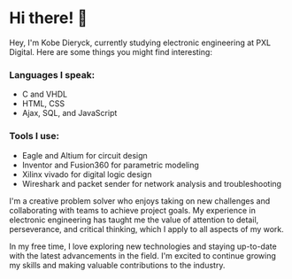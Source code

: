 # Hi there! 👋
Hey, I'm Kobe Dieryck, currently studying electronic engineering at PXL Digital. Here are some things you might find interesting:

### Languages I speak:

- C and VHDL
- HTML, CSS
- Ajax, SQL, and JavaScript

### Tools I use:

- Eagle and Altium for circuit design
- Inventor and Fusion360 for parametric modeling
- Xilinx vivado for digital logic design
- Wireshark and packet sender for network analysis and troubleshooting

I'm a creative problem solver who enjoys taking on new challenges and collaborating with teams to achieve project goals. My experience in electronic engineering has taught me the value of attention to detail, perseverance, and critical thinking, which I apply to all aspects of my work.

In my free time, I love exploring new technologies and staying up-to-date with the latest advancements in the field. I'm excited to continue growing my skills and making valuable contributions to the industry.

<!--

- 🔭 I’m currently working on ...
- 🌱 I’m currently learning ...
- 👯 I’m looking to collaborate on ...
- 🤔 I’m looking for help with ...
- 💬 Ask me about ...
- 📫 How to reach me: ...
- 😄 Pronouns: ...
- ⚡ Fun fact: ...
-->
